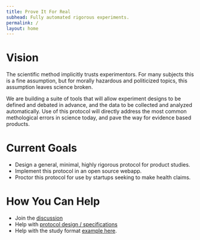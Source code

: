 ```yaml
---
title: Prove It For Real
subhead: Fully automated rigorous experiments.
permalink: /
layout: home
---
```


# Vision

The scientific method implicitly trusts experimentors. For many
subjects this is a fine assumption, but for morally hazardous and
politicized topics, this assumption leaves science broken.

We are building a suite of tools that will allow experiment designs to
be defined and debated in advance, and the data to be collected and
analyzed automatically. Use of this protocol will directly address the
most common methological errors in science today, and pave the way for
evidence based products.

# Current Goals

* Design a general, minimal, highly rigorous protocol for product studies.
* Implement this protocol in an open source webapp.
* Proctor this protocol for use by startups seeking to make health claims.

# How You Can Help

* Join the [discussion](http://discuss.proveitforreal.org)
* Help with [protocol design / specifications](/protocols)
* Help with the study format [example here](/studies/eating-an-apple-everyday/).